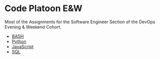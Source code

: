 # Code Platoon E&W

Most of the Assignments for the Software Engineer Section of the DevOps Evening & Weekend Cohort.

- [BASH](/bash)
- [Python](/python)
- [JavaScript](/javascript)
- [SQL](/sql)
